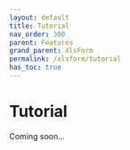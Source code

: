 ```yaml
---
layout: default
title: Tutorial
nav_order: 300
parent: Features
grand_parent: XlsForm
permalink: /xlsform/tutorial
has_toc: true
---
```


# Tutorial

Coming soon...
